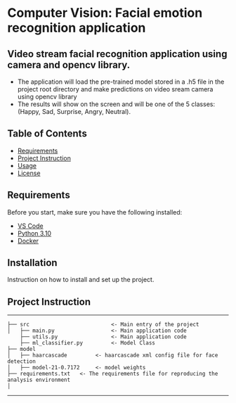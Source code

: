 # Computer Vision: Facial emotion recognition application

## Video stream facial recognition application using camera and opencv library.

- The application will load the pre-trained model stored in a .h5 file in the project root directory and make predictions on video sream camera using opencv library
- The results will show on the screen and will be one of the 5 classes: (Happy, Sad, Surprise, Angry, Neutral).

## Table of Contents

- [Requirements](#requirements)
- [Project Instruction](#project-instruction)
- [Usage](#usage)
- [License](#license)

## Requirements

Before you start, make sure you have the following installed:

- [VS Code](https://code.visualstudio.com/download)
- [Python 3.10](https://www.python.org/downloads/)
- [Docker](https://www.docker.com/get-started)

## Installation

Instruction on how to install and set up the project.

## Project Instruction
------------
    ├── src                          <- Main entry of the project
    │   ├── main.py                  <- Main application code
        ├── utils.py                 <- Main application code
        ├── ml_classifier.py         <- Model Class
    ├── model
    │   ├── haarcascade         <- haarcascade xml config file for face detection
    │   ├── model-21-0.7172     <- model weights
    ├── requirements.txt   <- The requirements file for reproducing the analysis environment
    │

--------
